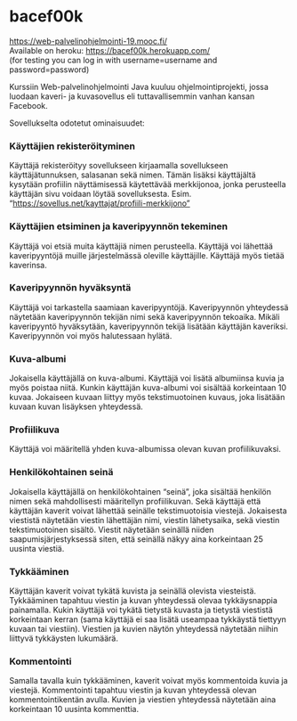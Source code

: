 # bacef00k    
https://web-palvelinohjelmointi-19.mooc.fi/    
Available on heroku: https://bacef00k.herokuapp.com/    
(for testing you can log in with username=username and password=password)    

Kurssiin Web-palvelinohjelmointi Java kuuluu ohjelmointiprojekti, jossa luodaan kaveri- ja kuvasovellus eli tuttavallisemmin vanhan kansan Facebook. 

Sovellukselta odotetut ominaisuudet:

### Käyttäjien rekisteröityminen

Käyttäjä rekisteröityy sovellukseen kirjaamalla sovellukseen käyttäjätunnuksen, salasanan sekä nimen. Tämän lisäksi käyttäjältä kysytään profiilin näyttämisessä käytettävää merkkijonoa, jonka perusteella käyttäjän sivu voidaan löytää sovelluksesta. Esim. “https://sovellus.net/kayttajat/profiili-merkkijono”

### Käyttäjien etsiminen ja kaveripyynnön tekeminen

Käyttäjä voi etsiä muita käyttäjiä nimen perusteella. Käyttäjä voi lähettää kaveripyyntöjä muille järjestelmässä oleville käyttäjille. Käyttäjä myös tietää kaverinsa.

### Kaveripyynnön hyväksyntä

Käyttäjä voi tarkastella saamiaan kaveripyyntöjä. Kaveripyynnön yhteydessä näytetään kaveripyynnön tekijän nimi sekä kaveripyynnön tekoaika. Mikäli kaveripyyntö hyväksytään, kaveripyynnön tekijä lisätään käyttäjän kaveriksi. Kaveripyynnön voi myös halutessaan hylätä.

### Kuva-albumi

Jokaisella käyttäjällä on kuva-albumi. Käyttäjä voi lisätä albumiinsa kuvia ja myös poistaa niitä. Kunkin käyttäjän kuva-albumi voi sisältää korkeintaan 10 kuvaa. Jokaiseen kuvaan liittyy myös tekstimuotoinen kuvaus, joka lisätään kuvaan kuvan lisäyksen yhteydessä.

### Profiilikuva

Käyttäjä voi määritellä yhden kuva-albumissa olevan kuvan profiilikuvaksi.

### Henkilökohtainen seinä

Jokaisella käyttäjällä on henkilökohtainen “seinä”, joka sisältää henkilön nimen sekä mahdollisesti määritellyn profiilikuvan. Sekä käyttäjä että käyttäjän kaverit voivat lähettää seinälle tekstimuotoisia viestejä. Jokaisesta viestistä näytetään viestin lähettäjän nimi, viestin lähetysaika, sekä viestin tekstimuotoinen sisältö. Viestit näytetään seinällä niiden saapumisjärjestyksessä siten, että seinällä näkyy aina korkeintaan 25 uusinta viestiä.

### Tykkääminen

Käyttäjän kaverit voivat tykätä kuvista ja seinällä olevista viesteistä. Tykkääminen tapahtuu viestin ja kuvan yhteydessä olevaa tykkäysnappia painamalla. Kukin käyttäjä voi tykätä tietystä kuvasta ja tietystä viestistä korkeintaan kerran (sama käyttäjä ei saa lisätä useampaa tykkäystä tiettyyn kuvaan tai viestiin). Viestien ja kuvien näytön yhteydessä näytetään niihin liittyvä tykkäysten lukumäärä.

### Kommentointi

Samalla tavalla kuin tykkääminen, kaverit voivat myös kommentoida kuvia ja viestejä. Kommentointi tapahtuu viestin ja kuvan yhteydessä olevan kommentointikentän avulla. Kuvien ja viestien yhteydessä näytetään aina korkeintaan 10 uusinta kommenttia.
